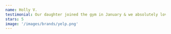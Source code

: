 ```yaml
---
name: Holly V.
testimonial: Our daughter joined the gym in January & we absolutely love it here. Todd & Becky are incredibly kind and welcoming. My daughter has already learned so much in her gymnastics class in the short time that we have been here. She's advanced more in these few months than she did at one of the other gyms she was attending in Georgetown last year.
stars: 5
image: '/images/brands/yelp.png'
---
```

